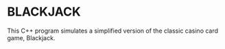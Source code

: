 # BLACKJACK
This C++ program simulates a simplified version of the classic casino card game, Blackjack.
